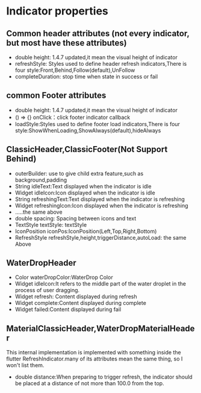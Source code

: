 # Indicator properties

## Common header attributes (not every indicator, but most have these attributes)
* double  height: 1.4.7 updated,it mean the visual height of indicator
* refreshStyle: Styles used to define header refresh indicators,There is four style:Front,Behind,Follow(default),UnFollow
* completeDuration: stop time when state in success or fail

## common Footer attributes
* double  height: 1.4.7 updated,it mean the visual height of indicator
* () => {} onClick：click footer indicator callback
* loadStyle:Styles used to define footer load indicators,There is four style:ShowWhenLoading,ShowAlways(default),hideAlways


## ClassicHeader,ClassicFooter(Not Support Behind)
* outerBuilder: use to give child extra feature,such as background,padding
* String idleText:Text displayed when the indicator is idle
* Widget idleIcon:Icon displayed when the indicator is idle
* String  refreshingText:Text displayed when the indicator is refreshing
* Widget  refreshingIcon:Icon displayed when the indicator is refreshing
* .....the same above
* double spacing: Spacing between icons and text
* TextStyle textStyle: textStyle
* IconPosition iconPos:IconPosition(Left,Top,Right,Bottom)
* RefreshStyle refreshStyle,height,triggerDistance,autoLoad: the same Above


## WaterDropHeader
* Color waterDropColor:WaterDrop Color
* Widget idleIcon:It refers to the middle part of the water droplet in the process of user dragging.
* Widget refresh: Content displayed during refresh
* Widget complete:Content displayed during complete
* Widget failed:Content displayed during fail

## MaterialClassicHeader,WaterDropMaterialHeader
This internal implementation is implemented with something inside the flutter RefreshIndicator.many of its attributes mean the same thing, so I won't list them.
* double distance:When preparing to trigger refresh, the indicator should be placed at a distance of not more than 100.0 from the top.

